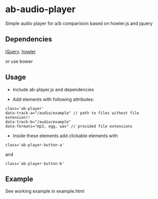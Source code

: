 # ab-audio-player
Simple audio player for a/b comparision based on howler.js and jquery

## Dependencies
[jQuery](https://github.com/jquery/jquery), [howler](https://github.com/goldfire/howler.js/)

or use bower

## Usage
- Include ab-player.js and dependencies

- Add elements with following attributes:
```
class='ab-player'
data-track-a="/audio/example" // path to files without file extension!!
data-track-b="/audio/example" 
data-formats="mp3, ogg, wav" // provided file extensions
```

- Inside these elements add clickable elements with 
```
class='ab-player-button-a'
```
and
```
class='ab-player-button-b'
```

## Example
See working example in example.html
